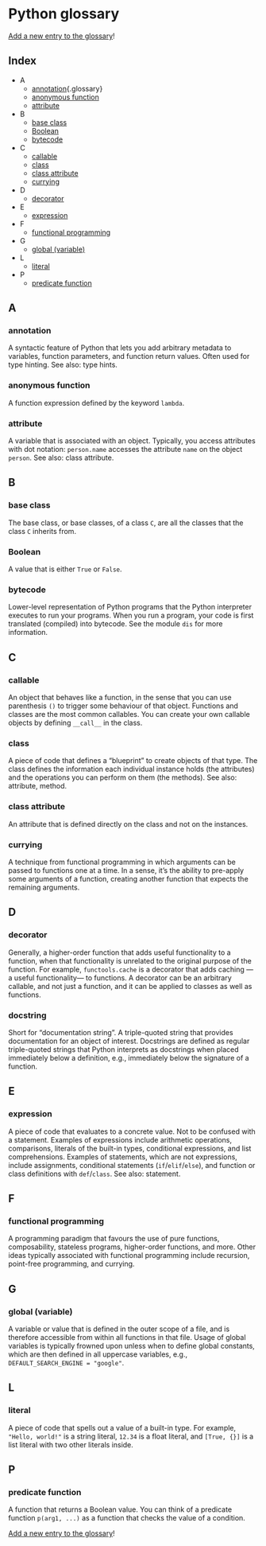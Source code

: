 # Python glossary

[Add a new entry to the glossary][edit-glossary]!

## Index

- A
  - [annotation](#annotation){.glossary}
  - [anonymous function](#anonymous-function)
  - [attribute](#attribute)
- B
  - [base class](#base-class)
  - [Boolean](#boolean)
  - [bytecode](#bytecode)
- C
  - [callable](#callable)
  - [class](#class)
  - [class attribute](#class-attribute)
  - [currying](#currying)
- D
  - [decorator](#decorator)
- E
  - [expression](#expression)
- F
  - [functional programming](#functional-programming)
- G
  - [global (variable)](#global-variable)
- L
  - [literal](#literal)
- P
  - [predicate function](#predicate-function)


## A

### annotation

A syntactic feature of Python that lets you add arbitrary metadata to variables, function parameters, and function return values. Often used for type hinting. See also: type hints.

### anonymous function

A function expression defined by the keyword `lambda`.

### attribute

A variable that is associated with an object. Typically, you access attributes with dot notation: `person.name` accesses the attribute `name` on the object `person`. See also: class attribute.


## B

### base class

The base class, or base classes, of a class `C`, are all the classes that the class `C` inherits from.

### Boolean

A value that is either `True` or `False`.

### bytecode

Lower-level representation of Python programs that the Python interpreter executes to run your programs. When you run a program, your code is first translated (compiled) into bytecode. See the module `dis` for more information.


## C

### callable

An object that behaves like a function, in the sense that you can use parenthesis `()` to trigger some behaviour of that object.
Functions and classes are the most common callables.
You can create your own callable objects by defining `__call__` in the class.

### class

A piece of code that defines a “blueprint” to create objects of that type.
The class defines the information each individual instance holds (the attributes) and the operations you can perform on them (the methods).
See also: attribute, method.

### class attribute

An attribute that is defined directly on the class and not on the instances.

### currying

A technique from functional programming in which arguments can be passed to functions one at a time. In a sense, it’s the ability to pre-apply some arguments of a function, creating another function that expects the remaining arguments.


## D

### decorator

Generally, a higher-order function that adds useful functionality to a function, when that functionality is unrelated to the original purpose of the function. For example, `functools.cache` is a decorator that adds caching — a useful functionality— to functions. A decorator can be an arbitrary callable, and not just a function, and it can be applied to classes as well as functions.

### docstring

Short for “documentation string”. A triple-quoted string that provides documentation for an object of interest. Docstrings are defined as regular triple-quoted strings that Python interprets as docstrings when placed immediately below a definition, e.g., immediately below the signature of a function.


## E

### expression

A piece of code that evaluates to a concrete value. Not to be confused with a statement. Examples of expressions include arithmetic operations, comparisons, literals of the built-in types, conditional expressions, and list comprehensions. Examples of statements, which are not expressions, include assignments, conditional statements (`if`/`elif`/`else`), and function or class definitions with `def`/`class`. See also: statement.


## F

### functional programming

A programming paradigm that favours the use of pure functions, composability, stateless programs, higher-order functions, and more. Other ideas typically associated with functional programming include recursion, point-free programming, and currying.


## G

### global (variable)

A variable or value that is defined in the outer scope of a file, and is therefore accessible from within all functions in that file.
Usage of global variables is typically frowned upon unless when to define global constants, which are then defined in all uppercase variables, e.g., `DEFAULT_SEARCH_ENGINE = "google"`.


## L

### literal

A piece of code that spells out a value of a built-in type.
For example, `"Hello, world!"` is a string literal, `12.34` is a float literal, and `[True, {}]` is a list literal with two other literals inside.


## P

### predicate function

A function that returns a Boolean value.
You can think of a predicate function `p(arg1, ...)` as a function that checks the value of a condition.

[Add a new entry to the glossary][edit-glossary]!



[edit-glossary]: https://github.com/mathspp/mathspp/edit/master/pages/python-glossary/default.md
